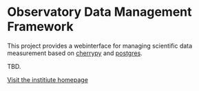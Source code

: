 

# Observatory Data Management Framework

This project provides a webinterface for managing scientific data measurement based on 
[cherrypy](https://github.com/cherrypy/cherrypy) and [postgres](https://www.postgresql.org/).

TBD.

[Visit the institiute homepage](http://www.uni-giessen.de/faculties/f09/institutes/ilr/hydro?set_language=en)
